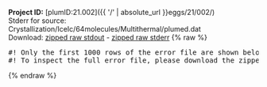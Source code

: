 **Project ID:** [plumID:21.002]({{ '/' | absolute_url }}eggs/21/002/)  
Stderr for source:  Crystallization/IceIc/64molecules/Multithermal/plumed.dat   
Download: [zipped raw stdout](plumed.dat.plumed.stdout.txt.zip) - [zipped raw stderr](plumed.dat.plumed.stderr.txt.zip) 
{% raw %}
<pre>
#! Only the first 1000 rows of the error file are shown below
#! To inspect the full error file, please download the zipped raw stderr file above
</pre>
{% endraw %}
